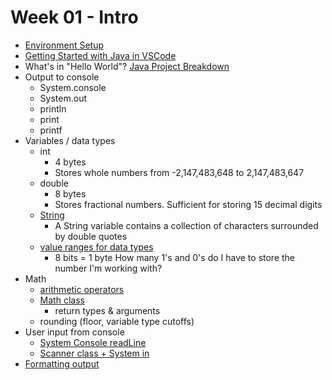 # Week 01 - Intro

- [Environment Setup](../README.md)
- [Getting Started with Java in VSCode](https://code.visualstudio.com/docs/java/java-tutorial)
- What's in "Hello World"?  [Java Project Breakdown](JavaProjectBreakdown.md)
- Output to console
  - System.console
  - System.out
  - println
  - print
  - printf
- Variables / data types
  - int
    - 4 bytes
    - Stores whole numbers from -2,147,483,648 to 2,147,483,647
  - double
    - 8 bytes
    - Stores fractional numbers. Sufficient for storing 15 decimal digits
  - [String](https://www.w3schools.com/java/java_strings.asp)
    - A String variable contains a collection of characters surrounded by double quotes
  - [value ranges for data types](https://www.w3schools.com/java/java_data_types.asp)
    - 8 bits = 1 byte  How many 1's and 0's do I have to store the number I'm working with?
- Math
  - [arithmetic operators](https://www.geeksforgeeks.org/java-arithmetic-operators-with-examples/)
  - [Math class](https://docs.oracle.com/javase/8/docs/api/java/lang/Math.html)
    - return types & arguments
  - rounding (floor, variable type cutoffs)
- User input from console
  - [System Console readLine](https://www.geeksforgeeks.org/java-io-console-class-java/)
  - [Scanner class + System in](https://stackabuse.com/how-to-get-user-input-in-java/)
- [Formatting output](https://www.baeldung.com/java-printstream-printf)
